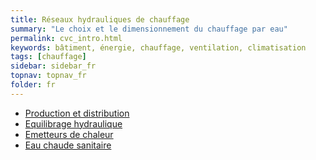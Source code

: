 ```yaml
---
title: Réseaux hydrauliques de chauffage
summary: "Le choix et le dimensionnement du chauffage par eau"
permalink: cvc_intro.html
keywords: bâtiment, énergie, chauffage, ventilation, climatisation
tags: [chauffage]
sidebar: sidebar_fr
topnav: topnav_fr
folder: fr
---
```


* [Production et distribution](/cvc_prodistrib.html)
* [Equilibrage hydraulique](/cvc_equilibrage.html)
* [Emetteurs de chaleur](/cvc_emetteurs.html)
* [Eau chaude sanitaire](/cvc_ecs.html)
